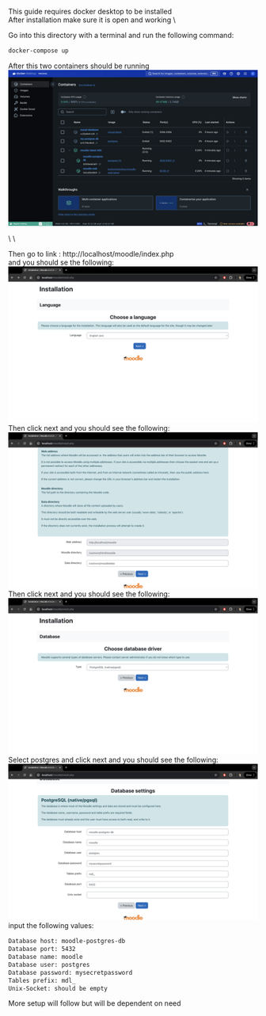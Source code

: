 
This guide requires docker desktop to be installed \
After installation make sure it is open and working \

Go into this directory with a terminal and run the following command:

```bash
docker-compose up
```

After this two containers should be running
<img src="dockerDesktop.28.16.png">

\ 
\


Then go to link : http://localhost/moodle/index.php \
and you should se the following:
<img src="installation.25.28.png">
Then click next and you should see the following:
<img src="clickNext.30.17.png">
Then click next and you should see the following:
<img src="selectPostgres.30.52.png">
Select postgres and click next and you should see the following:
<img src="databaseValues.32.26.png">
input the following values:
```
Database host: moodle-postgres-db
Database port: 5432
Database name: moodle
Database user: postgres
Database password: mysecretpassword
Tables prefix: mdl_
Unix-Socket: should be empty
```
More setup will follow but will be dependent on need
